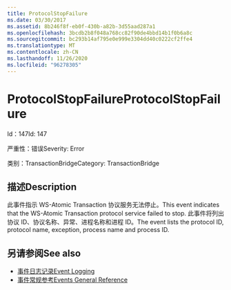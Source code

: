 ```yaml
---
title: ProtocolStopFailure
ms.date: 03/30/2017
ms.assetid: 8b246f8f-eb0f-430b-a82b-3d55aad287a1
ms.openlocfilehash: 3bcdb2b8f048a768cc82f90de4bbd14b1f0b6a8c
ms.sourcegitcommit: bc293b14af795e0e999e3304dd40c0222cf2ffe4
ms.translationtype: MT
ms.contentlocale: zh-CN
ms.lasthandoff: 11/26/2020
ms.locfileid: "96278305"
---
```

# <a name="protocolstopfailure"></a><span data-ttu-id="daec9-102">ProtocolStopFailure</span><span class="sxs-lookup"><span data-stu-id="daec9-102">ProtocolStopFailure</span></span>

<span data-ttu-id="daec9-103">Id：147</span><span class="sxs-lookup"><span data-stu-id="daec9-103">Id: 147</span></span>  
  
 <span data-ttu-id="daec9-104">严重性：错误</span><span class="sxs-lookup"><span data-stu-id="daec9-104">Severity: Error</span></span>  
  
 <span data-ttu-id="daec9-105">类别：TransactionBridge</span><span class="sxs-lookup"><span data-stu-id="daec9-105">Category: TransactionBridge</span></span>  
  
## <a name="description"></a><span data-ttu-id="daec9-106">描述</span><span class="sxs-lookup"><span data-stu-id="daec9-106">Description</span></span>  

 <span data-ttu-id="daec9-107">此事件指示 WS-Atomic Transaction 协议服务无法停止。</span><span class="sxs-lookup"><span data-stu-id="daec9-107">This event indicates that the WS-Atomic Transaction protocol service failed to stop.</span></span> <span data-ttu-id="daec9-108">此事件将列出协议 ID、协议名称、异常、进程名称和进程 ID。</span><span class="sxs-lookup"><span data-stu-id="daec9-108">The event lists the protocol ID, protocol name, exception, process name and process ID.</span></span>  
  
## <a name="see-also"></a><span data-ttu-id="daec9-109">另请参阅</span><span class="sxs-lookup"><span data-stu-id="daec9-109">See also</span></span>

- [<span data-ttu-id="daec9-110">事件日志记录</span><span class="sxs-lookup"><span data-stu-id="daec9-110">Event Logging</span></span>](index.md)
- [<span data-ttu-id="daec9-111">事件常规参考</span><span class="sxs-lookup"><span data-stu-id="daec9-111">Events General Reference</span></span>](events-general-reference.md)

